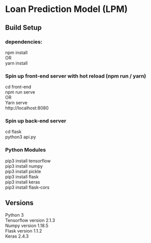 # Loan Prediction Model (LPM)

## Build Setup

### dependencies:
npm install   
OR  
yarn install  

### Spin up front-end server with hot reload (npm run / yarn)
cd front-end  
npm run serve  
OR  
Yarn serve  
http://localhost:8080

### Spin up back-end server 
cd flask   
python3 api.py  

### Python Modules
pip3 install tensorflow   
pip3 install numpy  
pip3 install pickle   
pip3 install flask  
pip3 install keras  
pip3 install flask-cors  


## Versions 
Python 3  
Tensorflow version 2.1.3  
Numpy version 1.18.5  
Flask version 1.1.2  
Keras 2.4.3  
